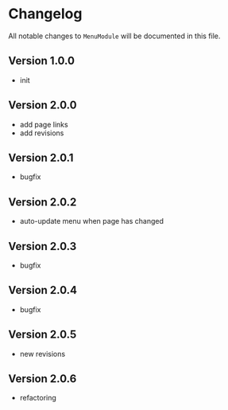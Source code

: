 # Changelog

All notable changes to `MenuModule` will be documented in this file.

## Version 1.0.0
- init

## Version 2.0.0
- add page links
- add revisions

## Version 2.0.1
- bugfix

## Version 2.0.2
- auto-update menu when page has changed

## Version 2.0.3
- bugfix

## Version 2.0.4
- bugfix

## Version 2.0.5
- new revisions

## Version 2.0.6
- refactoring